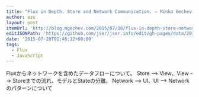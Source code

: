 ```yaml
---
title: "Flux in Depth. Store and Network Communication. – Minko Gechev's blog"
author: azu
layout: post
itemUrl: 'http://blog.mgechev.com/2015/07/18/flux-in-depth-store-network-communication-services'
editJSONPath: 'https://github.com/jser/jser.info/edit/gh-pages/data/2015/07/index.json'
date: '2015-07-20T01:46:12+00:00'
tags:
  - Flux
  - JavaScript
---
```

Fluxからネットワークを含めたデータフローについて。
Store --> View、View --> Storeまでの流れ、モデルとStateの分離。
Network --> UI、UI --> Networkのパターンについて

